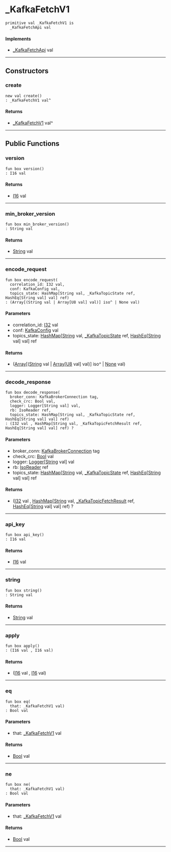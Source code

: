 # _KafkaFetchV1

```pony
primitive val _KafkaFetchV1 is
  _KafkaFetchApi val
```

#### Implements

* [_KafkaFetchApi](pony-kafka-_KafkaFetchApi) val

---

## Constructors

### create

```pony
new val create()
: _KafkaFetchV1 val^
```

#### Returns

* [_KafkaFetchV1](pony-kafka-_KafkaFetchV1) val^

---

## Public Functions

### version

```pony
fun box version()
: I16 val
```

#### Returns

* [I16](builtin-I16) val

---

### min_broker_version

```pony
fun box min_broker_version()
: String val
```

#### Returns

* [String](builtin-String) val

---

### encode_request

```pony
fun box encode_request(
  correlation_id: I32 val,
  conf: KafkaConfig val,
  topics_state: HashMap[String val, _KafkaTopicState ref, HashEq[String val] val] ref)
: (Array[(String val | Array[U8 val] val)] iso^ | None val)
```
#### Parameters

*   correlation_id: [I32](builtin-I32) val
*   conf: [KafkaConfig](pony-kafka-KafkaConfig) val
*   topics_state: [HashMap](collections-HashMap)\[[String](builtin-String) val, [_KafkaTopicState](pony-kafka-_KafkaTopicState) ref, [HashEq](collections-HashEq)\[[String](builtin-String) val\] val\] ref

#### Returns

* ([Array](builtin-Array)\[([String](builtin-String) val | [Array](builtin-Array)\[[U8](builtin-U8) val\] val)\] iso^ | [None](builtin-None) val)

---

### decode_response

```pony
fun box decode_response(
  broker_conn: KafkaBrokerConnection tag,
  check_crc: Bool val,
  logger: Logger[String val] val,
  rb: IsoReader ref,
  topics_state: HashMap[String val, _KafkaTopicState ref, HashEq[String val] val] ref)
: (I32 val , HashMap[String val, _KafkaTopicFetchResult ref, HashEq[String val] val] ref) ?
```
#### Parameters

*   broker_conn: [KafkaBrokerConnection](pony-kafka-KafkaBrokerConnection) tag
*   check_crc: [Bool](builtin-Bool) val
*   logger: [Logger](.-customlogger-Logger)\[[String](builtin-String) val\] val
*   rb: [IsoReader](.-custombuffered-IsoReader) ref
*   topics_state: [HashMap](collections-HashMap)\[[String](builtin-String) val, [_KafkaTopicState](pony-kafka-_KafkaTopicState) ref, [HashEq](collections-HashEq)\[[String](builtin-String) val\] val\] ref

#### Returns

* ([I32](builtin-I32) val , [HashMap](collections-HashMap)\[[String](builtin-String) val, [_KafkaTopicFetchResult](pony-kafka-_KafkaTopicFetchResult) ref, [HashEq](collections-HashEq)\[[String](builtin-String) val\] val\] ref) ?

---

### api_key

```pony
fun box api_key()
: I16 val
```

#### Returns

* [I16](builtin-I16) val

---

### string

```pony
fun box string()
: String val
```

#### Returns

* [String](builtin-String) val

---

### apply

```pony
fun box apply()
: (I16 val , I16 val)
```

#### Returns

* ([I16](builtin-I16) val , [I16](builtin-I16) val)

---

### eq

```pony
fun box eq(
  that: _KafkaFetchV1 val)
: Bool val
```
#### Parameters

*   that: [_KafkaFetchV1](pony-kafka-_KafkaFetchV1) val

#### Returns

* [Bool](builtin-Bool) val

---

### ne

```pony
fun box ne(
  that: _KafkaFetchV1 val)
: Bool val
```
#### Parameters

*   that: [_KafkaFetchV1](pony-kafka-_KafkaFetchV1) val

#### Returns

* [Bool](builtin-Bool) val

---

